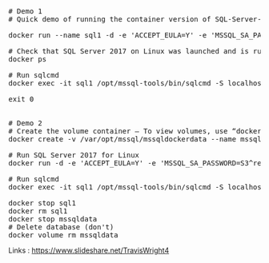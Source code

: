 <pre>
# Demo 1
# Quick demo of running the container version of SQL-Server-2017-Linux

docker run --name sql1 -d -e 'ACCEPT_EULA=Y' -e 'MSSQL_SA_PASSWORD=S3^ret82!' -p 1433:1433 microsoft/mssql-server-linux:2017-latest

# Check that SQL Server 2017 on Linux was launched and is running as a Docker process
docker ps

# Run sqlcmd
docker exec -it sql1 /opt/mssql-tools/bin/sqlcmd -S localhost -U sa -P 'S3^ret82!' -Q 'SELECT @@VERSION'

exit 0


# Demo 2
# Create the volume container – To view volumes, use “docker ps –a”
docker create -v /var/opt/mssql/mssqldockerdata --name mssqldata microsoft/mssql-server-linux:2017-latest /bin/true

# Run SQL Server 2017 for Linux
docker run -d -e 'ACCEPT_EULA=Y' -e 'MSSQL_SA_PASSWORD=S3^ret82!' -p 1433:1433 --volumes-from mssqldata --name sql1 microsoft/mssql-server-linux:2017-latest

# Run sqlcmd
docker exec -it sql1 /opt/mssql-tools/bin/sqlcmd -S localhost -U sa -P 'S3^ret82!' -Q 'SELECT @@VERSION'

docker stop sql1
docker rm sql1
docker stop mssqldata
# Delete database (don't)
docker volume rm mssqldata
</pre>

Links :
https://www.slideshare.net/TravisWright4
